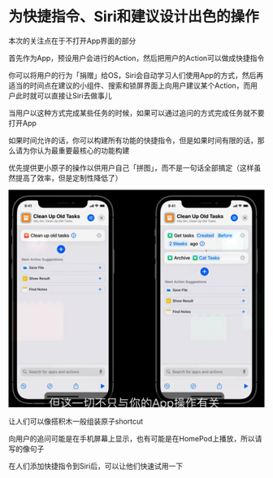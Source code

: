 # 为快捷指令、Siri和建议设计出色的操作

本次的关注点在于不打开App界面的部分

首先作为App，预设用户会进行的Action，然后把用户的Action可以做成快捷指令

你可以将用户的行为「捐赠」给OS，Siri会自动学习人们使用App的方式，然后再适当的时间点在建议的小组件、搜索和锁屏界面上向用户建议某个Action，而用户此时就可以直接让Siri去做事儿

当用户以这种方式完成某些任务的时候，如果可以通过追问的方式完成任务就不要打开App

如果时间允许的话，你可以构建所有功能的快捷指令，但是如果时间有限的话，那么请为你认为最重要最核心的功能构建

优先提供更小原子的操作以供用户自己「拼图」，而不是一句话全部搞定（这样虽然提高了效率，但是定制性降低了）

<img src="./README.assets/image-20240718102650609.png" alt="image-20240718102650609" style="zoom:50%;" />

让人们可以像搭积木一般组装原子shortcut



向用户的追问可能是在手机屏幕上显示，也有可能是在HomePod上播放，所以请写的像句子

在人们添加快捷指令到Siri后，可以让他们快速试用一下